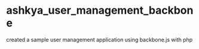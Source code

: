 ashkya_user_management_backbone
===============================

created a sample user management application using backbone.js with php
